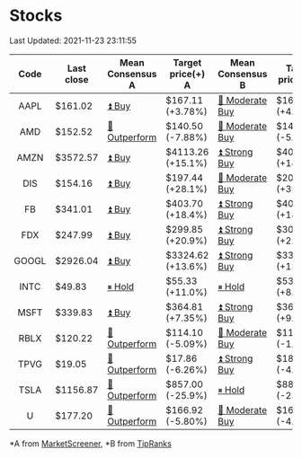 # Stocks
Last Updated: 2021-11-23 23:11:55

|Code|Last close|Mean Consensus A|Target price(+) A|Mean Consensus B|Target price(+) B|
|:--:|-|-|-|-|-|
|AAPL|$161.02|[⏫ Buy](https://m.marketscreener.com/quote/stock/-4849/)|$167.11 (+3.78%)|[🔼 Moderate Buy](https://www.tipranks.com/stocks/aapl/forecast)|$166.92 (+4.64%)|
|AMD|$152.52|[🔼 Outperform](https://m.marketscreener.com/quote/stock/-19475876/)|$140.50 (-7.88%)|[🔼 Moderate Buy](https://www.tipranks.com/stocks/amd/forecast)|$141.95 (-5.32%)|
|AMZN|$3572.57|[⏫ Buy](https://m.marketscreener.com/quote/stock/-12864605/)|$4113.26 (+15.1%)|[⏫ Strong Buy](https://www.tipranks.com/stocks/amzn/forecast)|$4095.00 (+14.62%)|
|DIS|$154.16|[⏫ Buy](https://m.marketscreener.com/quote/stock/-4842/)|$197.44 (+28.1%)|[🔼 Moderate Buy](https://www.tipranks.com/stocks/dis/forecast)|$205.10 (+35.29%)|
|FB|$341.01|[⏫ Buy](https://m.marketscreener.com/quote/stock/-10547141/)|$403.70 (+18.4%)|[⏫ Strong Buy](https://www.tipranks.com/stocks/fb/forecast)|$405.59 (+18.94%)|
|FDX|$247.99|[⏫ Buy](https://m.marketscreener.com/quote/stock/-12585/)|$299.85 (+20.9%)|[⏫ Strong Buy](https://www.tipranks.com/stocks/fdx/forecast)|$304.65 (+22.85%)|
|GOOGL|$2926.04|[⏫ Buy](https://m.marketscreener.com/quote/stock/-24203373/)|$3324.62 (+13.6%)|[⏫ Strong Buy](https://www.tipranks.com/stocks/googl/forecast)|$3328.08 (+13.74%)|
|INTC|$49.83|[⏸ Hold](https://m.marketscreener.com/quote/stock/-4829/)|$55.33 (+11.0%)|[⏸ Hold](https://www.tipranks.com/stocks/intc/forecast)|$53.90 (+8.17%)|
|MSFT|$339.83|[⏫ Buy](https://m.marketscreener.com/quote/stock/-4835/)|$364.81 (+7.35%)|[⏫ Strong Buy](https://www.tipranks.com/stocks/msft/forecast)|$369.36 (+9.95%)|
|RBLX|$120.22|[🔼 Outperform](https://m.marketscreener.com/quote/stock/-117793644/)|$114.10 (-5.09%)|[🔼 Moderate Buy](https://www.tipranks.com/stocks/rblx/forecast)|$114.78 (-1.21%)|
|TPVG|$19.05|[🔼 Outperform](https://m.marketscreener.com/quote/stock/-15933327/)|$17.86 (-6.26%)|[⏫ Strong Buy](https://www.tipranks.com/stocks/tpvg/forecast)|$18.13 (-4.33%)|
|TSLA|$1156.87|[🔼 Outperform](https://m.marketscreener.com/quote/stock/-6344549/)|$857.00 (-25.9%)|[⏸ Hold](https://www.tipranks.com/stocks/tsla/forecast)|$887.38 (-23.80%)|
|U|$177.20|[🔼 Outperform](https://m.marketscreener.com/quote/stock/-112492634/)|$166.92 (-5.80%)|[🔼 Moderate Buy](https://www.tipranks.com/stocks/u/forecast)|$168.63 (-4.84%)|


*A from [MarketScreener](https://www.marketscreener.com), *B from [TipRanks](https://www.tipranks.com)

